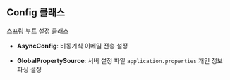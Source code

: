 ## Config 클래스

스프링 부트 설정 클래스

* __AsyncConfig__: 비동기식 이메일 전송 설정


* __GlobalPropertySource__: 서버 설정 파일 `application.properties` 개인 정보 파싱 설정